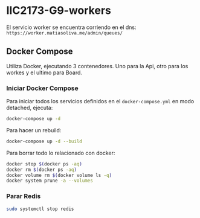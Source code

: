 # IIC2173-G9-workers
El servicio worker se encuentra corriendo en el dns: `https://worker.matiasoliva.me/admin/queues/`

## Docker Compose

Utiliza Docker, ejecutando 3 contenedores. Uno para la Api, otro para los workes y el ultimo para Board.

### Iniciar Docker Compose
Para iniciar todos los servicios definidos en el `docker-compose.yml` en modo detached, ejecuta:

```bash
docker-compose up -d
```

Para hacer un rebuild:
```bash
docker-compose up -d --build
```

Para borrar todo lo relacionado con docker:
```bash
docker stop $(docker ps -aq)
docker rm $(docker ps -aq)
docker volume rm $(docker volume ls -q)
docker system prune -a --volumes
```

### Parar Redis

```bash
sudo systemctl stop redis
```
